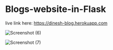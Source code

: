 # Blogs-website-in-Flask
  live link here:
    https://dinesh-blog.herokuapp.com
    
![Screenshot (6)](https://user-images.githubusercontent.com/59863035/147814490-7d2f30d4-a2c6-43cd-a673-a1fdcc3dac8d.png)

![Screenshot (7)](https://user-images.githubusercontent.com/59863035/147814494-73c513a3-f982-4e74-ad69-aaaa70ec1dfc.png)

